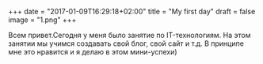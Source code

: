 +++
date = "2017-01-09T16:29:18+02:00"
title = "My first day"
draft = false
image = "1.png"
+++

Всем привет.Сегодня у меня было занятие по IT-технологиям. На этом занятии мы учимся создавать свой блог, свой сайт и т.д.
 В принципе мне это нравится и я делаю в этом мини-успехи)

